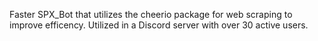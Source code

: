 Faster SPX_Bot that utilizes the cheerio package for web scraping to improve efficency. Utilized in a Discord server with over 30 active users.

